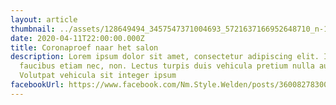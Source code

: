 ```yaml
---
layout: article
thumbnail: ../assets/128649494_3457547371004693_5721637166952648710_n-1.png
date: 2020-04-11T22:00:00.000Z
title: Coronaproef naar het salon
description: Lorem ipsum dolor sit amet, consectetur adipiscing elit. In odio
  faucibus etiam nec, non. Lectus turpis duis vehicula pretium nulla auctor.
  Volutpat vehicula sit integer ipsum
facebookUrl: https://www.facebook.com/Nm.Style.Welden/posts/3600827830037347
---
```

